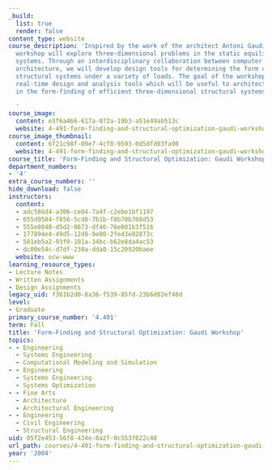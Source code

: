 ```yaml
---
_build:
  list: true
  render: false
content_type: website
course_description: 'Inspired by the work of the architect Antoni Gaudi, this research
  workshop will explore three-dimensional problems in the static equilibrium of structural
  systems. Through an interdisciplinary collaboration between computer science and
  architecture, we will develop design tools for determining the form of three-dimensional
  structural systems under a variety of loads. The goal of the workshop is to develop
  real-time design and analysis tools which will be useful to architects and engineers
  in the form-finding of efficient three-dimensional structural systems.

  '
course_image:
  content: e5f6a466-617a-072a-19b3-a51e49ab513c
  website: 4-491-form-finding-and-structural-optimization-gaudi-workshop-fall-2004
course_image_thumbnail:
  content: 6f21c98f-09e7-4cf0-9593-0d5dfd03fa90
  website: 4-491-form-finding-and-structural-optimization-gaudi-workshop-fall-2004
course_title: 'Form-Finding and Structural Optimization: Gaudi Workshop'
department_numbers:
- '4'
extra_course_numbers: ''
hide_download: false
instructors:
  content:
  - adc586d4-a306-ce04-7a4f-c2ebe1bf1197
  - 655d9584-f056-5cd8-7b1b-f8b70b708d53
  - 555e8048-d5d2-0673-df46-76e601b3f516
  - 177894e4-49d5-12d8-9e00-2fed3e82873c
  - 581eb5a2-93f0-101a-34bc-b62e8da4ac53
  - dc00e54c-d7df-238a-dda0-15c20920baee
  website: ocw-www
learning_resource_types:
- Lecture Notes
- Written Assignments
- Design Assignments
legacy_uid: f361b2d0-8a36-f539-85fd-23b6d02ef40d
level:
- Graduate
primary_course_number: '4.491'
term: Fall
title: 'Form-Finding and Structural Optimization: Gaudi Workshop'
topics:
- - Engineering
  - Systems Engineering
  - Computational Modeling and Simulation
- - Engineering
  - Systems Engineering
  - Systems Optimization
- - Fine Arts
  - Architecture
  - Architectural Engineering
- - Engineering
  - Civil Engineering
  - Structural Engineering
uid: 05f2e453-56f8-434e-8a2f-0c553f622c48
url_path: courses/4-491-form-finding-and-structural-optimization-gaudi-workshop-fall-2004
year: '2004'
---
```

